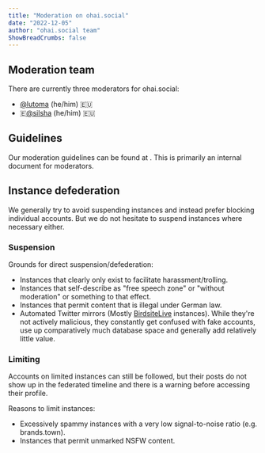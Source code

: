 ```yaml
---
title: "Moderation on ohai.social"
date: "2022-12-05"
author: "ohai.social team"
ShowBreadCrumbs: false
---
```


## Moderation team

There are currently three moderators for ohai.social:

  * [@lutoma](https://ohai.social/@lutoma) (he/him) 🇪🇺
  * 🇪[@silsha](https://ohai.social/@silsha) (he/him) 🇪🇺


## Guidelines

Our moderation guidelines can be found at . This is primarily an internal document for moderators.

## Instance defederation

We generally try to avoid suspending instances and instead prefer blocking individual accounts. But we do not hesitate to suspend instances where necessary either.

### Suspension

Grounds for direct suspension/defederation:
* Instances that clearly only exist to facilitate harassment/trolling.
* Instances that self-describe as "free speech zone" or "without moderation" or something to that effect.
* Instances that permit content that is illegal under German law.
* Automated Twitter mirrors (Mostly [BirdsiteLive](https://github.com/NicolasConstant/BirdsiteLive) instances). While they're not actively malicious, they constantly get confused with fake accounts, use up comparatively much database space and generally add relatively little value.

### Limiting

Accounts on limited instances can still be followed, but their posts do not show up in the federated timeline and there is a warning before accessing their profile.

Reasons to limit instances:

* Excessively spammy instances with a very low signal-to-noise ratio (e.g. brands.town).
* Instances that permit unmarked NSFW content.
